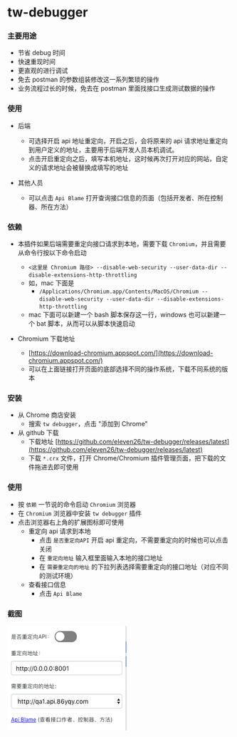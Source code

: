 # tw-debugger

### 主要用途
   * 节省 debug 时间
   * 快速重现时间
   * 更直观的进行调试
   * 免去 postman 的参数组装修改这一系列繁琐的操作
   * 业务流程过长的时候，免去在 postman 里面找接口生成测试数据的操作

### 使用

* 后端
    * 可选择开启 api 地址重定向，开启之后，会将原来的 api 请求地址重定向到用户定义的地址，主要用于后端开发人员本机调试。
    * 点击开启重定向之后，填写本机地址，这时候再次打开对应的网站，自定义的请求地址会被替换成填写的地址

* 其他人员
    * 可以点击 `Api Blame` 打开查询接口信息的页面（包括开发者、所在控制器、所在方法）

### 依赖

* 本插件如果后端需要重定向接口请求到本地，需要下载 `Chromium`，并且需要从命令行按以下命令启动
    - `<这里是 Chromium 路径> --disable-web-security --user-data-dir --disable-extensions-http-throttling`
    - 如，mac 下面是
        - `/Applications/Chromium.app/Contents/MacOS/Chromium --disable-web-security --user-data-dir --disable-extensions-http-throttling`
    - mac 下面可以新建一个 bash 脚本保存这一行，windows 也可以新建一个 bat 脚本，从而可以从脚本快速启动

* Chromium 下载地址
    - [https://download-chromium.appspot.com/](https://download-chromium.appspot.com/)
    - 可以在上面链接打开页面的底部选择不同的操作系统，下载不同系统的版本

### 安装

* 从 Chrome 商店安装
    - 搜索 `tw debugger`，点击 "添加到 Chrome"
* 从 github 下载
    - 下载地址 [https://github.com/eleven26/tw-debugger/releases/latest](https://github.com/eleven26/tw-debugger/releases/latest)
    - 下载 `*.crx` 文件，打开 Chrome/Chromium 插件管理页面，把下载的文件拖进去即可使用

### 使用
 
* 按 `依赖` 一节说的命令启动 `Chromium` 浏览器
* 在 `Chromium` 浏览器中安装 `tw debugger` 插件
* 点击浏览器右上角的扩展图标即可使用
    - 重定向 api 请求到本地
        - 点击 `是否重定向API` 开启 api 重定向，不需要重定向的时候也可以点击关闭
        - 在 `重定向地址` 输入框里面输入本地的接口地址
        - 在 `需要重定向的地址` 的下拉列表选择需要重定向的接口地址（对应不同的测试环境）
    - 查看接口信息
        - 点击 `Api Blame`

### 截图

![popup](https://github.com/eleven26/tw-debugger/blob/master/screenshots/popup.png)
